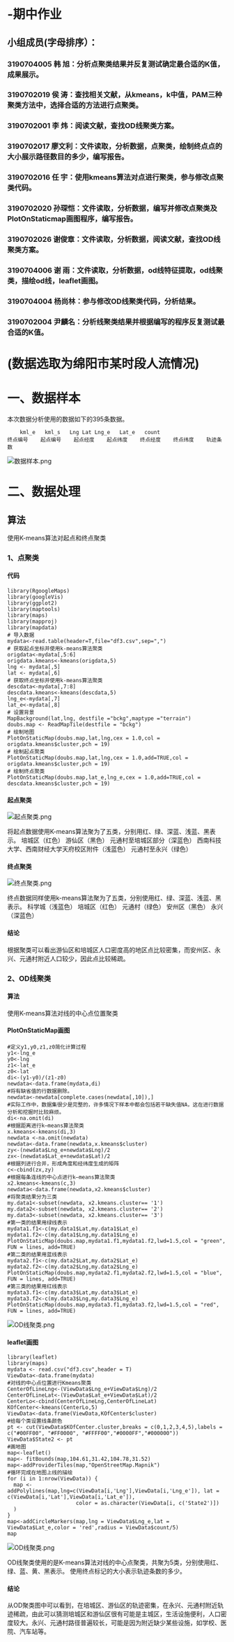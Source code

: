 -期中作业
=========
小组成员(字母排序）：
---
### 3190704005 韩  旭：分析点聚类结果并反复测试确定最合适的K值，成果展示。
### 3190702019 侯  涛：查找相关文献，从kmeans，k中值，PAM三种聚类方法中，选择合适的方法进行点聚类。
### 3190702001 李  炜：阅读文献，查找OD线聚类方案。
### 3190702017 廖文利：文件读取，分析数据，点聚类，绘制终点点的大小展示路径数目的多少，编写报告。
### 3190702016 任  宇：使用kmeans算法对点进行聚类，参与修改点聚类代码。
### 3190702020 孙琛恺：文件读取，分析数据，编写并修改点聚类及PlotOnStaticmap画图程序，编写报告。
### 3190702026 谢俊章：文件读取，分析数据，阅读文献，查找OD线聚类方案。
### 3190704006 谢  雨：文件读取，分析数据，od线特征提取，od线聚类，描绘od线，leaflet画图。
### 3190704004 杨尚林：参与修改OD线聚类代码，分析结果。
### 3190702004 尹麟名：分析线聚类结果并根据编写的程序反复测试最合适的K值。
# (数据选取为绵阳市某时段人流情况)
# 一、数据样本
本次数据分析使用的数据如下的395条数据。
```
    kml_e	kml_s	Lng	Lat	Lng_e	Lat_e	count
终点编号	起点编号	起点经度	起点纬度	终点经度	终点纬度	轨迹条数
```
![数据样本.png](https://github.com/DavidJunL/SJWJQZZY/blob/master/第十组/数据样本.png)
# 二、数据处理
## 算法
使用K-means算法对起点和终点聚类
### 1、点聚类
#### 代码
```
library(RgoogleMaps)
library(googleVis)
library(ggplot2)
library(maptools)
library(maps)
library(mapproj)
library(mapdata)
# 导入数据
mydata<-read.table(header=T,file="df3.csv",sep=",")
# 获取起点坐标并使用k-means算法聚类
origdata<-mydata[,5:6]
origdata.kmeans<-kmeans(origdata,5)
lng <- mydata[,5]
lat <- mydata[,6]
# 获取终点坐标并使用k-means算法聚类
descdata<-mydata[,7:8]
descdata.kmeans<-kmeans(descdata,5)
lng_e<-mydata[,7]
lat_e<-mydata[,8]
# 设置背景
MapBackground(lat,lng, destfile ="bckg",maptype ="terrain")
doubs.map <- ReadMapTile(destfile = "bckg")
# 绘制地图
PlotOnStaticMap(doubs.map,lat,lng,cex = 1.0,col = origdata.kmeans$cluster,pch = 19)
# 绘制起点聚类
PlotOnStaticMap(doubs.map,lat,lng,cex = 1.0,add=TRUE,col = origdata.kmeans$cluster,pch = 19)
# 绘制终点聚类
PlotOnStaticMap(doubs.map,lat_e,lng_e,cex = 1.0,add=TRUE,col = descdata.kmeans$cluster,pch = 19)
```
#### 起点聚类

![起点聚类.png](https://github.com/DavidJunL/SJWJQZZY/blob/master/第十组/起点聚类.png)

将起点数据使用K-means算法聚为了五类，分别用红、绿、深蓝、浅蓝、黑表示。
培城区（红色）
游仙区（黑色）
元通村至培城区部分（深蓝色）
西南科技大学、西南财经大学天府校区附件（浅蓝色）
元通村至永兴（绿色）

#### 终点聚类
![终点聚类.png](https://github.com/DavidJunL/SJWJQZZY/blob/master/第十组/终点聚类.png)

终点数据同样使用k-means算法聚为了五类，分别使用红、绿、深蓝、浅蓝、黑表示。
科学城（浅蓝色）
培城区（红色）
元通村（绿色）
安州区（黑色）
永兴（深蓝色）

#### 结论

根据聚类可以看出游仙区和培城区人口密度高的地区点比较密集，而安州区、永兴、元通村附近人口较少，因此点比较稀疏。

### 2、OD线聚类
#### 算法
使用K-means算法对线的中心点位置聚类

#### PlotOnStaticMap画图
```
#定义y1,y0,z1,z0简化计算过程
y1<-lng_e
y0<-lng
z1<-lat_e
z0<-lat
di<-(y1-y0)/(z1-z0)
newdata<-data.frame(mydata,di)
#将有缺省值的行数据删除。
newdata<-newdata[complete.cases(newdata[,10]),]
#实际工作中，数据集很少是完整的，许多情况下样本中都会包括若干缺失值NA，这在进行数据分析和挖掘时比较麻烦。
di<-na.omit(di) 
#根据距离进行k—means算法聚类
x.kmeans<-kmeans(di,3)
newdata <-na.omit(newdata)
newdata<-data.frame(newdata,x.kmeans$cluster)
zy<-(newdata$Lng_e+newdata$Lng)/2
zx<-(newdata$Lat_e+newdata$Lat)/2
#根据列进行合并，形成角度和经纬度生成的矩阵
c<-cbind(zx,zy)
#根据每条连线的中心点进行k—means算法聚类
x2.kmeans<-kmeans(c,3)
newdata<-data.frame(newdata,x2.kmeans$cluster)
#将聚类结果分为三类
my.data1<-subset(newdata, x2.kmeans.cluster== '1')
my.data2<-subset(newdata, x2.kmeans.cluster== '2')
my.data3<-subset(newdata, x2.kmeans.cluster== '3')
#第一类的结果用绿线表示
mydata1.f1<-c(my.data1$Lat,my.data1$Lat_e)
mydata1.f2<-c(my.data1$Lng,my.data1$Lng_e)
PlotOnStaticMap(doubs.map,mydata1.f1,mydata1.f2,lwd=1.5,col = "green", FUN = lines, add=TRUE)
#第二类的结果用蓝线表示
mydata2.f1<-c(my.data2$Lat,my.data2$Lat_e)
mydata2.f2<-c(my.data2$Lng,my.data2$Lng_e)
PlotOnStaticMap(doubs.map,mydata2.f1,mydata2.f2,lwd=1.5,col = "blue", FUN = lines, add=TRUE)
#第三类的结果用红线表示
mydata3.f1<-c(my.data3$Lat,my.data3$Lat_e)
mydata3.f2<-c(my.data3$Lng,my.data3$Lng_e)
PlotOnStaticMap(doubs.map,mydata3.f1,mydata3.f2,lwd=1.5,col = "red", FUN = lines, add=TRUE)
```

![OD线聚类.png](https://github.com/DavidJunL/SJWJQZZY/blob/master/第十组/OD线聚类2.png)

#### leaflet画图
```
library(leaflet)
library(maps)
mydata <- read.csv("df3.csv",header = T)
ViewData<-data.frame(mydata)
#对线的中心点位置进行Kmeans聚类
CenterOfLineLng<-(ViewData$Lng_e+ViewData$Lng)/2
CenterOfLineLat<-(ViewData$Lat_e+ViewData$Lat)/2
CenterLo<-cbind(CenterOfLineLng,CenterOfLineLat)
KOfCenter<-kmeans(CenterLo,5)
ViewData<-data.frame(ViewData,KOfCenter$cluster)
#给每个类设置线条颜色
pt <- cut(ViewData$KOfCenter.cluster,breaks = c(0,1,2,3,4,5),labels = c("#00FF00", "#FF0000", "#FFFF00","#0000FF","#000000"))
ViewData$State2 <- pt
#画地图
map<-leaflet()
map<- fitBounds(map,104.61,31.42,104.78,31.52)
map<-addProviderTiles(map,"OpenStreetMap.Mapnik")
#循环完成在地图上线的描绘
for (i in 1:nrow(ViewData)) {
  map <- addPolylines(map,lng=c(ViewData[i,'Lng'],ViewData[i,'Lng_e']), lat = c(ViewData[i,'Lat'],ViewData[i,'Lat_e']), 
                      color = as.character(ViewData[i, c('State2')])
  )
}
map<-addCircleMarkers(map,lng = ViewData$Lng_e,lat = ViewData$Lat_e,color = 'red',radius = ViewData$count/5)
map
```
![OD线聚类.png](https://github.com/DavidJunL/SJWJQZZY/blob/master/第十组/OD线聚类.png)

OD线聚类使用的是K-means算法对线的中心点聚类，共聚为5类，分别使用红、绿、蓝、黄、黑表示。
使用终点标记的大小表示轨迹条数的多少。

#### 结论

从OD聚类图中可以看到，在培城区、游仙区的轨迹密集，在永兴、元通村附近轨迹稀疏，由此可以猜测培城区和游仙区很有可能是主城区，生活设施便利，人口密度较大。永兴、元通村路径普遍较长，可能是因为附近缺少某些设施，如学校、医院、汽车站等。
